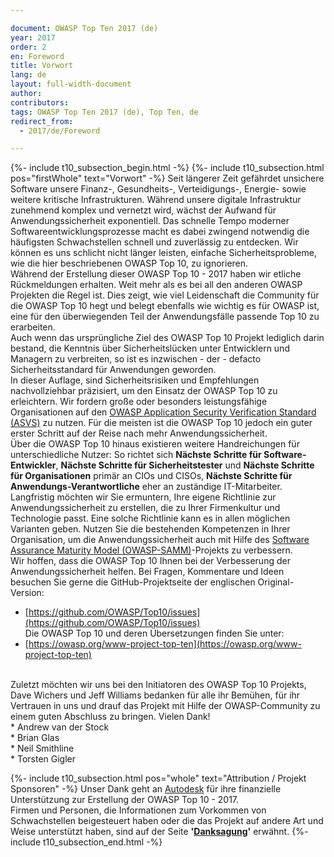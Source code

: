 ```yaml
---

document: OWASP Top Ten 2017 (de)
year: 2017
order: 2
en: Foreword
title: Vorwort
lang: de
layout: full-width-document
author:
contributors:
tags: OWASP Top Ten 2017 (de), Top Ten, de
redirect_from:
  - 2017/de/Foreword

---
```


{%- include t10_subsection_begin.html -%}
{%- include t10_subsection.html pos="firstWhole" text="Vorwort" -%}
Seit längerer Zeit gefährdet unsichere Software unsere Finanz-, Gesundheits-, Verteidigungs-, Energie- sowie weitere kritische Infrastrukturen. Während unsere digitale Infrastruktur zunehmend komplex und vernetzt wird, wächst der Aufwand für Anwendungssicherheit exponentiell. Das schnelle Tempo moderner Softwareentwicklungsprozesse macht es dabei zwingend notwendig die häufigsten Schwachstellen schnell und zuverlässig zu entdecken. Wir können es uns schlicht nicht länger leisten, einfache Sicherheitsprobleme, wie die hier beschriebenen OWASP Top 10, zu ignorieren. 
<br>
Während der Erstellung dieser OWASP Top 10 - 2017 haben wir etliche Rückmeldungen erhalten. Weit mehr als es bei all den anderen OWASP Projekten die Regel ist. Dies zeigt, wie viel Leidenschaft die Community für die OWASP Top 10 hegt und belegt ebenfalls wie wichtig es für OWASP ist, eine für den überwiegenden Teil der Anwendungsfälle passende Top 10 zu erarbeiten.
<br>
Auch wenn das ursprüngliche Ziel des OWASP Top 10 Projekt lediglich darin bestand, die Kenntnis über Sicherheitslücken unter Entwicklern und Managern zu verbreiten, so ist es inzwischen - der - defacto Sicherheitsstandard für Anwendungen geworden.
<br>
In dieser Auflage, sind Sicherheitsrisiken und Empfehlungen nachvollziehbar präzisiert, um den Einsatz der OWASP Top 10 zu erleichtern. Wir fordern große oder besonders leistungsfähige Organisationen auf den [OWASP Application Security Verification Standard (ASVS)](/www-project-application-security-verification-standard) zu nutzen. Für die meisten ist die OWASP Top 10 jedoch ein guter erster Schritt auf der Reise nach mehr Anwendungssicherheit.
<br>
Über die OWASP Top 10 hinaus existieren weitere Handreichungen für unterschiedliche Nutzer: So richtet sich <b>Nächste Schritte für Software-Entwickler</b>, <b>Nächste Schritte für Sicherheitstester</b> und <b>Nächste Schritte für Organisationen</b> primär an CIOs und CISOs, <b>Nächste Schritte für Anwendungs-Verantwortliche</b> eher an zuständige IT-Mitarbeiter.
<br>
Langfristig möchten wir Sie ermuntern, Ihre eigene Richtlinie zur Anwendungssicherheit zu erstellen, die zu Ihrer Firmenkultur und Technologie passt. Eine solche Richtlinie kann es in allen möglichen Varianten geben. Nutzen Sie die bestehenden Kompetenzen in Ihrer Organisation, um die Anwendungssicherheit auch mit Hilfe des [Software Assurance Maturity Model (OWASP-SAMM)](/www-project-samm/)-Projekts zu verbessern.
<br>
Wir hoffen, dass die OWASP Top 10 Ihnen bei der Verbesserung der Anwendungssicherheit helfen. Bei Fragen, Kommentare und Ideen besuchen Sie gerne die GitHub-Projektseite der englischen Original-Version:<br>
* [https://github.com/OWASP/Top10/issues](https://github.com/OWASP/Top10/issues)<br>
Die OWASP Top 10 und deren Übersetzungen finden Sie unter:<br>
* [https://owasp.org/www-project-top-ten](https://owasp.org/www-project-top-ten)<br>
<br>
Zuletzt möchten wir uns bei den Initiatoren des OWASP Top 10 Projekts, Dave Wichers und Jeff Williams bedanken für alle ihr Bemühen, für ihr Vertrauen in uns und drauf das Projekt mit Hilfe der OWASP-Community zu einem guten Abschluss zu bringen. Vielen Dank! 
<br>
* Andrew van der Stock<br>
* Brian Glas<br>
* Neil Smithline<br>
* Torsten Gigler<br>

{%- include t10_subsection.html  pos="whole" text="Attribution / Projekt Sponsoren" -%}
Unser Dank geht an [Autodesk](https://www.autodesk.com) für ihre finanzielle Unterstützung zur Erstellung der OWASP Top 10 - 2017.
<br>
Firmen und Personen, die Informationen zum Vorkommen von Schwachstellen beigesteuert haben oder die das Projekt auf andere Art und Weise unterstützt haben, sind auf der Seite <b>'[Danksagung](Danksagung)'</b> erwähnt.
{%- include t10_subsection_end.html -%}
